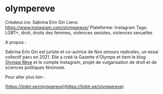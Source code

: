 # olympereve

Créateur.ice: Sabrina Erin Gin
Liens: https://www.instagram.com/olympereve/
Plateforme: Instagram
Tags: LGBT+, droit, droits des femmes, violences sexistes, violences sexuelles

A propos :

Sabrina Erin Gin est juriste et co-autrice de *Nos amours radicales*, un essai collectif paru en 2021. Elle a créé la Gazette d'Olympe et tient le blog [Olympe Rêve](https://olympereve.com/) et le compte Instagram, projet de vulgarisation de droit et de sciences politiques féministe. 

Pour aller plus loin :

[https://linktr.ee/olympereve](https://linktr.ee/olympereve)